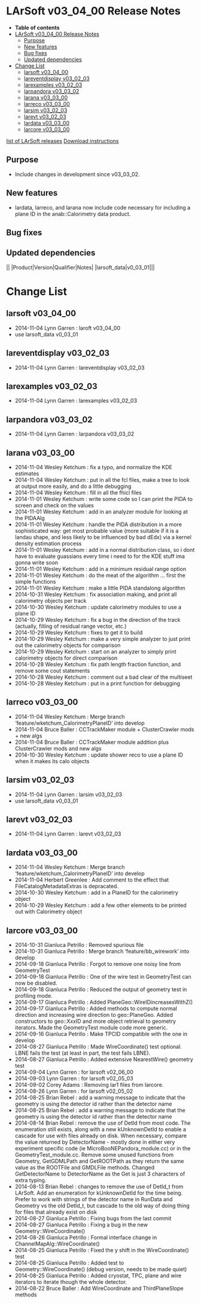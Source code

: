 LArSoft v03_04_00 Release Notes
======================================================================

-   **Table of contents**
-   [LArSoft v03_04_00 Release Notes](#LArSoft-v03_04_00-Release-Notes)
    -   [Purpose](#Purpose)
    -   [New features](#New-features)
    -   [Bug fixes](#Bug-fixes)
    -   [Updated dependencies](#Updated-dependencies)
-   [Change List](#Change-List)
    -   [larsoft v03_04_00](#larsoft-v03_04_00)
    -   [lareventdisplay v03_02_03](#lareventdisplay-v03_02_03)
    -   [larexamples v03_02_03](#larexamples-v03_02_03)
    -   [larpandora v03_03_02](#larpandora-v03_03_02)
    -   [larana v03_03_00](#larana-v03_03_00)
    -   [larreco v03_03_00](#larreco-v03_03_00)
    -   [larsim v03_02_03](#larsim-v03_02_03)
    -   [larevt v03_02_03](#larevt-v03_02_03)
    -   [lardata v03_03_00](#lardata-v03_03_00)
    -   [larcore v03_03_00](#larcore-v03_03_00)

[list of LArSoft releases](LArSoft_release_list)
[Download instructions](http://scisoft.fnal.gov/scisoft/projects/larsoft/v03_04_00/larsoft-v03_04_00.html)

Purpose
--------------------

-   Include changes in development since v03_03_02.

New features
------------------------------

-   lardata, larreco, and larana now include code necessary for including a plane ID in the anab::Calorimetry data product.

Bug fixes
------------------------

Updated dependencies
----------------------------------------------

||
|Product|Version|Qualifier|Notes|
|larsoft_data|v0_03_01|||

Change List
============================

larsoft v03_04_00
------------------------------------------

-   2014-11-04 Lynn Garren : laroft v03_04_00
-   use larsoft_data v0_03_01

lareventdisplay v03_02_03
----------------------------------------------------------

-   2014-11-04 Lynn Garren : lareventdisplay v03_02_03

larexamples v03_02_03
--------------------------------------------------

-   2014-11-04 Lynn Garren : larexamples v03_02_03

larpandora v03_03_02
------------------------------------------------

-   2014-11-04 Lynn Garren : larpandora v03_03_02

larana v03_03_00
----------------------------------------

-   2014-11-04 Wesley Ketchum : fix a typo, and normalize the KDE estimates
-   2014-11-04 Wesley Ketchum : put in all the fcl files, make a tree to look at output more easily, and do a little debugging
-   2014-11-04 Wesley Ketchum : fill in all the fhicl files
-   2014-11-01 Wesley Ketchum : write some code so I can print the PIDA to screen and check on the values
-   2014-11-01 Wesley Ketchum : add in an analyzer module for looking at the PIDAAlg
-   2014-11-01 Wesley Ketchum : handle the PIDA distribution in a more sophisticated way: get most probable value (more suitable if it is a landau shape, and less likely to be influenced by bad dEdx) via a kernel density estimation process
-   2014-11-01 Wesley Ketchum : add in a normal distribution class, so i dont have to evaluate guassians every time i need to for the KDE stuff ima gonna write soon
-   2014-11-01 Wesley Ketchum : add in a minimum residual range option
-   2014-11-01 Wesley Ketchum : do the meat of the algorithm … first the simple functions
-   2014-11-01 Wesley Ketchum : make a little PIDA standalong algorithm
-   2014-10-31 Wesley Ketchum : fix association making, and print all calorimetry objects per track
-   2014-10-30 Wesley Ketchum : update calorimetry modules to use a plane ID
-   2014-10-29 Wesley Ketchum : fix a bug in the direction of the track (actually, filling of residual range vector, etc.)
-   2014-10-29 Wesley Ketchum : fixes to get it to build
-   2014-10-29 Wesley Ketchum : make a very simple analyzer to just print out the calorimetry objects for comparison
-   2014-10-29 Wesley Ketchum : start on an analyzer to simply print calorimetry objects for direct comparison
-   2014-10-28 Wesley Ketchum : fix path length fraction function, and remove some cout statements
-   2014-10-28 Wesley Ketchum : comment out a bad clear of the multiseet
-   2014-10-28 Wesley Ketchum : put in a print function for debugging

larreco v03_03_00
------------------------------------------

-   2014-11-04 Wesley Ketchum : Merge branch ‘feature/wketchum_CalorimetryPlaneID’ into develop
-   2014-11-04 Bruce Baller : CCTrackMaker module + ClusterCrawler mods + new algs
-   2014-11-04 Bruce Baller : CCTrackMaker module addition plus ClusterCrawler mods and new algs
-   2014-10-30 Wesley Ketchum : update shower reco to use a plane ID when it makes its calo objects

larsim v03_02_03
----------------------------------------

-   2014-11-04 Lynn Garren : larsim v03_02_03
-   use larsoft_data v0_03_01

larevt v03_02_03
----------------------------------------

-   2014-11-04 Lynn Garren : larevt v03_02_03

lardata v03_03_00
------------------------------------------

-   2014-11-04 Wesley Ketchum : Merge branch ‘feature/wketchum_CalorimetryPlaneID’ into develop
-   2014-11-04 Herbert Greenlee : Add comment to the effect that FileCatalogMetadataExtras is depracated.
-   2014-10-30 Wesley Ketchum : add in a PlaneID for the calorimetry object
-   2014-10-29 Wesley Ketchum : add a few other elements to be printed out with Calorimetry object

larcore v03_03_00
------------------------------------------

-   2014-10-31 Gianluca Petrillo : Removed spurious file
-   2014-10-31 Gianluca Petrillo : Merge branch ‘feature/bb_wirework’ into develop
-   2014-09-18 Gianluca Petrillo : Forgot to remove one noisy line from GeometryTest
-   2014-09-18 Gianluca Petrillo : One of the wire test in GeometryTest can now be disabled.
-   2014-09-18 Gianluca Petrillo : Reduced the output of geometry test in profiling mode.
-   2014-09-17 Gianluca Petrillo : Added PlaneGeo::WireIDincreasesWithZ()
-   2014-09-17 Gianluca Petrillo : Added methods to compute normal direction and increasing wire direction to geo::PlaneGeo. Added constructors to geo::XxxID and more object retrieval to geometry iterators. Made the GeometryTest module code more generic.
-   2014-09-16 Gianluca Petrillo : Make TPCID compatible with the one in develop
-   2014-08-27 Gianluca Petrillo : Made WireCoordinate() test optional. LBNE fails the test (at least in part, the test fails LBNE).
-   2014-08-27 Gianluca Petrillo : Added extensive NearestWire() geometry test
-   2014-09-04 Lynn Garren : for larsoft v02_06_00
-   2014-09-03 Lynn Garren : for larsoft v02_05_03
-   2014-09-02 Corey Adams : Removing lar1 files from larcore.
-   2014-08-26 Lynn Garren : for larsoft v02_05_02
-   2014-08-25 Brian Rebel : add a warning message to indicate that the geometry is using the detector id rather than the detector name
-   2014-08-25 Brian Rebel : add a warning message to indicate that the geometry is using the detector id rather than the detector name
-   2014-08-14 Brian Rebel : remove the use of DetId from most code. The enumeration still exists, along with a new kUnknownDetId to enable a cascade for use with files already on disk. When necessary, compare the value returned by DetectorName - mostly done in either very experiment specific code (ie MicroBooNEPandora_module.cc) or in the GeometryTest_module.cc. Remove some unused functions from Geometry, GetGDMLPath and GetROOTPath as they return the same value as the ROOTFile and GMDLFile methods. Changed GetDetectorName to DetectorName as the Get is just 3 characters of extra typing.
-   2014-08-13 Brian Rebel : changes to remove the use of DetId_t from LArSoft. Add an enumeration for kUnknownDetId for the time being. Prefer to work with strings of the detector name in RunData and Geometry vs the old DetId_t, but cascade to the old way of doing thing for files that already exist on disk
-   2014-08-27 Gianluca Petrillo : Fixing bugs from the last commit
-   2014-08-27 Gianluca Petrillo : Fixing a bug in the new Geometry::WireCoordinate()
-   2014-08-26 Gianluca Petrillo : Formal interface change in ChannelMapAlg::WireCoordinate()
-   2014-08-25 Gianluca Petrillo : Fixed the y shift in the WireCoordinate() test
-   2014-08-25 Gianluca Petrillo : Added test to Geometry::WireCoordinate() (debug version, needs to be made quiet)
-   2014-08-25 Gianluca Petrillo : Added cryostat, TPC, plane and wire iterators to iterate though the whole detector.
-   2014-08-22 Bruce Baller : Add WireCoordinate and ThirdPlaneSlope methods
